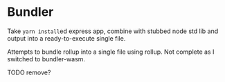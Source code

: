 # Bundler

Take `yarn install`ed express app, combine with stubbed node std lib and output into a ready-to-execute single file.

Attempts to bundle rollup into a single file using rollup. Not complete as I switched to bundler-wasm.

TODO remove?